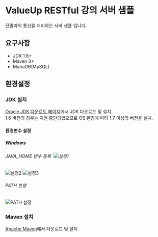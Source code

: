 # ValueUp RESTful 강의 서버 샘플
단말과의 통신을 처리하는 서버 샘플 입니다.

## 요구사항  
- JDK 1.6+
- Maven 3+
- MariaDB(MySQL)

## 환경설정
### JDK 설치
[Oracle JDK 다운르도 페이지](http://www.oracle.com/technetwork/java/javase/downloads/index.html)에서 JDK 다운로드 및 설치.  
1.6 버전의 경우는 지원 중단되었으므로 OS 환경에 따라 1.7 이상의 버전을 설치.

#### 환경변수 설정
##### Windows
###### JAVA_HOME 변수 등록   ![설정1](https://docs.google.com/uc?id=0B02RRVY3KrmecU5YczFQRUlDRlU)  
![설정2](https://docs.google.com/uc?id=0B02RRVY3KrmeNlBaRzROMmZfUnc)
![설정3](https://docs.google.com/uc?id=0B02RRVY3KrmeLVRjaEItSFBUbnc)

###### PATH 반영
![PATH 설정](https://docs.google.com/uc?id=0B02RRVY3KrmebWRrYmp0cHpRZ1U)

### Maven 설치
[Apache Maven](https://maven.apache.org/download.cgi)에서 다운로드 및 설치.  